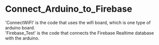# Connect_Arduino_to_Firebase

'ConnectWiFI' is the code that uses the wifi board, which is one type of arduino board.  
'Firebase_Test' is the code that connects the Firebase Realtime database with the arduino. 
